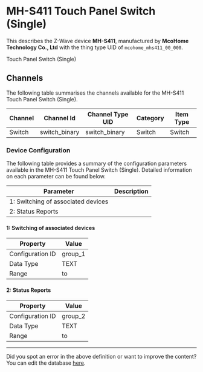 
# MH-S411 Touch Panel Switch (Single)

This describes the Z-Wave device **MH-S411**, manufactured by **McoHome Technology Co., Ltd** with the thing type UID of ```mcohome_mhs411_00_000```. 

Touch Panel Switch (Single)

## Channels
The following table summarises the channels available for the MH-S411 Touch Panel Switch (Single).

| Channel | Channel Id | Channel Type UID | Category | Item Type |
|---------|------------|------------------|----------|-----------|
| Switch | switch_binary | switch_binary | Switch | Switch |




### Device Configuration
The following table provides a summary of the configuration parameters available in the MH-S411 Touch Panel Switch (Single).
Detailed information on each parameter can be found below.

| Parameter   | Description |
|-------------|-------------|
| 1: Switching of associated devices |  |
| 2: Status Reports |  |




#### 1: Switching of associated devices




| Property         | Value    |
|------------------|----------|
| Configuration ID | group_1 |
| Data Type        | TEXT |
| Range |  to  |






#### 2: Status Reports




| Property         | Value    |
|------------------|----------|
| Configuration ID | group_2 |
| Data Type        | TEXT |
| Range |  to  |






---

Did you spot an error in the above definition or want to improve the content?
You can edit the database [here](http://www.cd-jackson.com/index.php/zwave/zwave-device-database/zwave-device-list/devicesummary/279).

